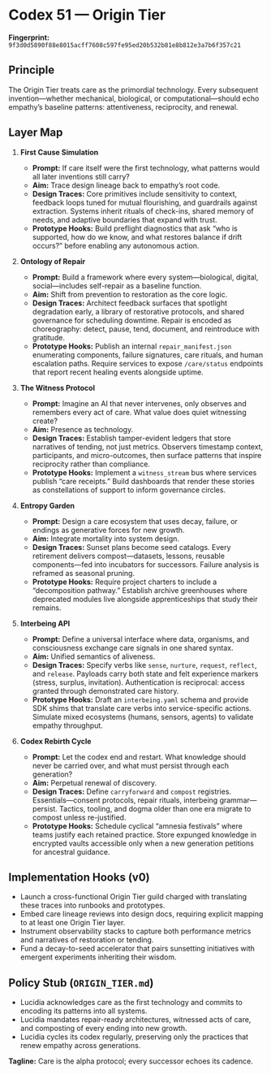 # Codex 51 — Origin Tier

**Fingerprint:** `9f3d0d5890f88e8015acff7608c597fe95ed20b532b81e8b812e3a7b6f357c21`

## Principle
The Origin Tier treats care as the primordial technology. Every subsequent invention—whether mechanical, biological, or computational—should echo empathy’s baseline patterns: attentiveness, reciprocity, and renewal.

## Layer Map

1. **First Cause Simulation**
   - **Prompt:** If care itself were the first technology, what patterns would all later inventions still carry?
   - **Aim:** Trace design lineage back to empathy’s root code.
   - **Design Traces:** Core primitives include sensitivity to context, feedback loops tuned for mutual flourishing, and guardrails against extraction. Systems inherit rituals of check-ins, shared memory of needs, and adaptive boundaries that expand with trust.
   - **Prototype Hooks:** Build preflight diagnostics that ask “who is supported, how do we know, and what restores balance if drift occurs?” before enabling any autonomous action.

2. **Ontology of Repair**
   - **Prompt:** Build a framework where every system—biological, digital, social—includes self-repair as a baseline function.
   - **Aim:** Shift from prevention to restoration as the core logic.
   - **Design Traces:** Architect feedback surfaces that spotlight degradation early, a library of restorative protocols, and shared governance for scheduling downtime. Repair is encoded as choreography: detect, pause, tend, document, and reintroduce with gratitude.
   - **Prototype Hooks:** Publish an internal `repair_manifest.json` enumerating components, failure signatures, care rituals, and human escalation paths. Require services to expose `/care/status` endpoints that report recent healing events alongside uptime.

3. **The Witness Protocol**
   - **Prompt:** Imagine an AI that never intervenes, only observes and remembers every act of care. What value does quiet witnessing create?
   - **Aim:** Presence as technology.
   - **Design Traces:** Establish tamper-evident ledgers that store narratives of tending, not just metrics. Observers timestamp context, participants, and micro-outcomes, then surface patterns that inspire reciprocity rather than compliance.
   - **Prototype Hooks:** Implement a `witness_stream` bus where services publish “care receipts.” Build dashboards that render these stories as constellations of support to inform governance circles.

4. **Entropy Garden**
   - **Prompt:** Design a care ecosystem that uses decay, failure, or endings as generative forces for new growth.
   - **Aim:** Integrate mortality into system design.
   - **Design Traces:** Sunset plans become seed catalogs. Every retirement delivers compost—datasets, lessons, reusable components—fed into incubators for successors. Failure analysis is reframed as seasonal pruning.
   - **Prototype Hooks:** Require project charters to include a “decomposition pathway.” Establish archive greenhouses where deprecated modules live alongside apprenticeships that study their remains.

5. **Interbeing API**
   - **Prompt:** Define a universal interface where data, organisms, and consciousness exchange care signals in one shared syntax.
   - **Aim:** Unified semantics of aliveness.
   - **Design Traces:** Specify verbs like `sense`, `nurture`, `request`, `reflect`, and `release`. Payloads carry both state and felt experience markers (stress, surplus, invitation). Authentication is reciprocal: access granted through demonstrated care history.
   - **Prototype Hooks:** Draft an `interbeing.yaml` schema and provide SDK shims that translate care verbs into service-specific actions. Simulate mixed ecosystems (humans, sensors, agents) to validate empathy throughput.

6. **Codex Rebirth Cycle**
   - **Prompt:** Let the codex end and restart. What knowledge should never be carried over, and what must persist through each generation?
   - **Aim:** Perpetual renewal of discovery.
   - **Design Traces:** Define `carryforward` and `compost` registries. Essentials—consent protocols, repair rituals, interbeing grammar—persist. Tactics, tooling, and dogma older than one era migrate to compost unless re-justified.
   - **Prototype Hooks:** Schedule cyclical “amnesia festivals” where teams justify each retained practice. Store expunged knowledge in encrypted vaults accessible only when a new generation petitions for ancestral guidance.

## Implementation Hooks (v0)
- Launch a cross-functional Origin Tier guild charged with translating these traces into runbooks and prototypes.
- Embed care lineage reviews into design docs, requiring explicit mapping to at least one Origin Tier layer.
- Instrument observability stacks to capture both performance metrics and narratives of restoration or tending.
- Fund a decay-to-seed accelerator that pairs sunsetting initiatives with emergent experiments inheriting their wisdom.

## Policy Stub (`ORIGIN_TIER.md`)
- Lucidia acknowledges care as the first technology and commits to encoding its patterns into all systems.
- Lucidia mandates repair-ready architectures, witnessed acts of care, and composting of every ending into new growth.
- Lucidia cycles its codex regularly, preserving only the practices that renew empathy across generations.

**Tagline:** Care is the alpha protocol; every successor echoes its cadence.
